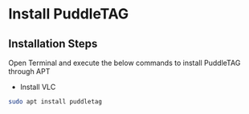 # Install PuddleTAG

## Installation Steps

Open Terminal and execute the below commands to install PuddleTAG through APT

* Install VLC

```bash
sudo apt install puddletag
```
